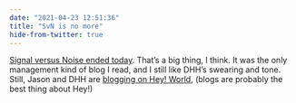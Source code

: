 ```yaml
---
date: "2021-04-23 12:51:36"
title: "SvN is no more"
hide-from-twitter: true
---
```


[Signal versus Noise ended today](https://archive.signalvnoise.com/). That’s a big thing, I think. It was the only management kind of  blog I read, and I still like DHH’s swearing and tone. Still, Jason and DHH are [blogging on Hey! World](https://world.hey.com/dhh/legacy-without-nostalgia-b19708c9), (blogs are probably the best thing about Hey!)
